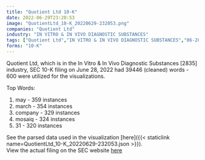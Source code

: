 ```yaml
---
title: "Quotient Ltd 10-K"
date: 2022-06-29T23:20:53
image: "QuotientLtd_10-K_20220629-232053.png"
companies: "Quotient Ltd"
industry: "IN VITRO & IN VIVO DIAGNOSTIC SUBSTANCES"
tags: ["Quotient Ltd","IN VITRO & IN VIVO DIAGNOSTIC SUBSTANCES","06-28-2022","10-K"]
forms: "10-K"
---
```

Quotient Ltd, which is in the In Vitro & In Vivo Diagnostic Substances [2835] industry, SEC 10-K filing on June 28, 2022 had 39446 (cleaned) words - 600 were utilized for the visualizations.

Top Words:
1. may - 359 instances
2. march - 354 instances
3. company - 329 instances
4. mosaiq - 324 instances
5. 31 - 320 instances


See the parsed data used in the visualization [here]({{< staticlink name=QuotientLtd_10-K_20220629-232053.json >}}).  
View the actual filing on the SEC website [here](https://www.sec.gov/Archives/edgar/data/1596946/0000950170-22-012280.txt)